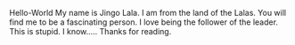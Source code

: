 Hello-World
My name is Jingo Lala. I am from the land of the Lalas. You will find me to be a fascinating person. I love being the follower of the leader. This is stupid. I know..... Thanks for reading.
